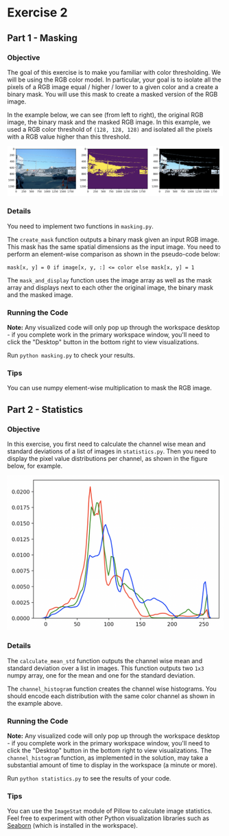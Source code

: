# Exercise 2 

## Part 1 - Masking

### Objective

The goal of this exercise is to make you familiar with color thresholding. We will be using the RGB color model. In particular, your goal is to isolate all the pixels of a RGB image equal / higher / lower to a given color and a create a binary mask. You will use this mask to create a masked version of the RGB image.

In the example below, we can see (from left to right), the original RGB image, the binary mask and the masked RGB image. In this example, we used a RGB color threshold of `(128, 128, 128)` and isolated all the pixels with a RGB value higher than this threshold.

![](example.png)

### Details

You need to implement two functions in `masking.py`. 

The `create_mask` function outputs a binary mask given an input RGB image. This mask has the same
spatial dimensions as the input image. You need to perform an element-wise comparison 
as shown in the pseudo-code below:

```
mask[x, y] = 0 if image[x, y, :] <= color else mask[x, y] = 1
```

The `mask_and_display` function uses the image array as well as the mask array and displays next to each
other the original image, the binary mask and the masked image.

### Running the Code

**Note:** Any visualized code will only pop up through the workspace desktop - if you complete work in the primary workspace window, you'll need to click the "Desktop" button in the bottom right to view visualizations.

Run `python masking.py` to check your results.

### Tips

You can use numpy element-wise multiplication to mask the RGB image.


## Part 2 - Statistics 

### Objective

In this exercise, you first need to calculate the channel wise mean and standard deviations of a list 
of images in `statistics.py`. Then you need to display the pixel value distributions per channel, as shown in the 
figure below, for example.

![](example2.png)

### Details

The `calculate_mean_std` function outputs the channel wise mean and standard deviation over a list in images. This function outputs two `1x3` numpy array, one for the mean and one for the standard deviation.

The `channel_histogram` function creates the channel wise histograms. You should encode each distribution with the same color channel as shown in the example above.

### Running the Code

**Note:** Any visualized code will only pop up through the workspace desktop - if you complete work in the primary workspace window, you'll need to click the "Desktop" button in the bottom right to view visualizations. The `channel_histogram` function, as implemented in the solution, may take a substantial amount of time to display in the workspace (a minute or more).

Run `python statistics.py` to see the results of your code. 

### Tips

You can use the `ImageStat` module of Pillow to calculate image statistics. Feel free to experiment with other Python visualization libraries such as [Seaborn](https://seaborn.pydata.org/) (which is installed in the workspace).
